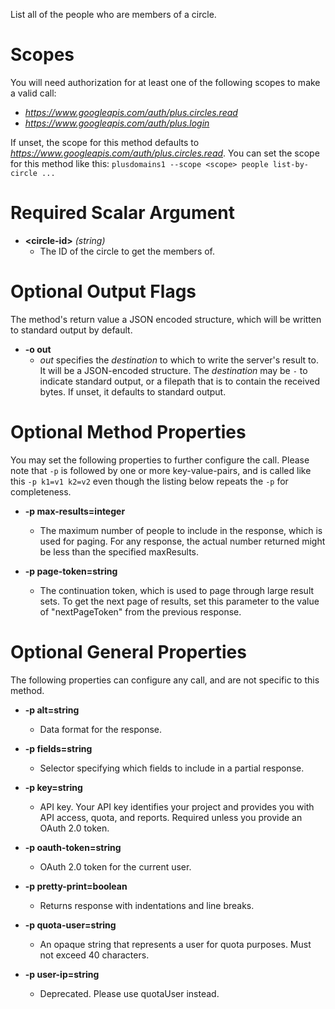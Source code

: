 List all of the people who are members of a circle.
# Scopes

You will need authorization for at least one of the following scopes to make a valid call:

* *https://www.googleapis.com/auth/plus.circles.read*
* *https://www.googleapis.com/auth/plus.login*

If unset, the scope for this method defaults to *https://www.googleapis.com/auth/plus.circles.read*.
You can set the scope for this method like this: `plusdomains1 --scope <scope> people list-by-circle ...`
# Required Scalar Argument
* **&lt;circle-id&gt;** *(string)*
    - The ID of the circle to get the members of.

# Optional Output Flags

The method's return value a JSON encoded structure, which will be written to standard output by default.

* **-o out**
    - *out* specifies the *destination* to which to write the server's result to.
      It will be a JSON-encoded structure.
      The *destination* may be `-` to indicate standard output, or a filepath that is to contain the received bytes.
      If unset, it defaults to standard output.
# Optional Method Properties

You may set the following properties to further configure the call. Please note that `-p` is followed by one 
or more key-value-pairs, and is called like this `-p k1=v1 k2=v2` even though the listing below repeats the
`-p` for completeness.

* **-p max-results=integer**
    - The maximum number of people to include in the response, which is used for paging. For any response, the actual number returned might be less than the specified maxResults.

* **-p page-token=string**
    - The continuation token, which is used to page through large result sets. To get the next page of results, set this parameter to the value of &#34;nextPageToken&#34; from the previous response.

# Optional General Properties

The following properties can configure any call, and are not specific to this method.

* **-p alt=string**
    - Data format for the response.

* **-p fields=string**
    - Selector specifying which fields to include in a partial response.

* **-p key=string**
    - API key. Your API key identifies your project and provides you with API access, quota, and reports. Required unless you provide an OAuth 2.0 token.

* **-p oauth-token=string**
    - OAuth 2.0 token for the current user.

* **-p pretty-print=boolean**
    - Returns response with indentations and line breaks.

* **-p quota-user=string**
    - An opaque string that represents a user for quota purposes. Must not exceed 40 characters.

* **-p user-ip=string**
    - Deprecated. Please use quotaUser instead.
